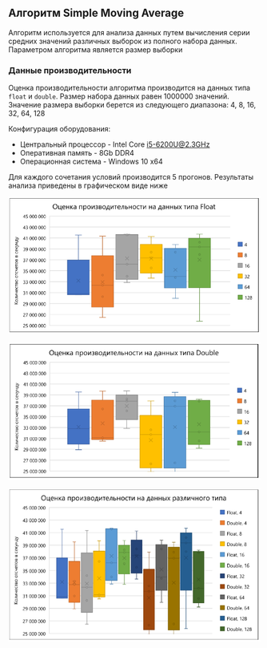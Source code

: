 
## Алгоритм Simple Moving Average

Алгоритм используется для анализа данных путем вычисления серии средних значений различных выборок из полного набора данных.
Параметром алгоритма является размер выборки

### Данные производительности

Оценка производительности алгоритма производится на данных типа `float` и `double`.
Размер набора данных равен 1000000 значений.
Значение размера выборки берется из следующего диапазона: 4, 8, 16, 32, 64, 128

Конфигурация оборудования:
* Центральный процессор - Intel Core i5-6200U@2.3GHz
* Оперативная память - 8Gb DDR4
* Операционная система - Windows 10 x64

Для каждого сочетания условий производится 5 прогонов. Результаты анализа приведены в графическом виде ниже

![](https://github.com/TonyCooT/test_cases/blob/main/moving_average/.images/chart_float.png)

![](https://github.com/TonyCooT/test_cases/blob/main/moving_average/.images/chart_double.png)

![](https://github.com/TonyCooT/test_cases/blob/main/moving_average/.images/chart_comparison.png)
